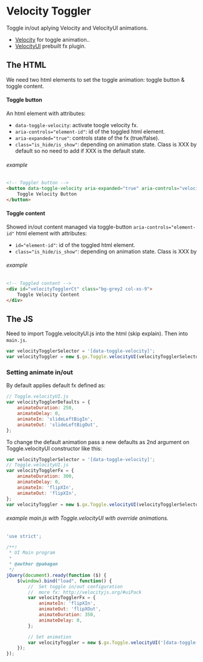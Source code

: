 # Velocity Toggler
Toggle in/out aplying Velocity and VelocityUI animations.

* [Velocity](http://velocityjs.org/) for toggle animation..
* [VelocityUI](http://velocityjs.org/#uiPack) prebuilt fx plugin.

## The HTML
We need two html elements to set the toggle animation: toggle button & toggle content.

#### Toggle button

An html element with attributes:

* `data-toggle-velocity`: activate toogle velocity fx.
* `aria-controls="element-id"`: id of the toggled html element.
* `aria-expanded="true"`: controls state of the fx (true/false).
* `class="is_hide/is_show"`: depending on animation state. Class is XXX by default so no need to add if XXX is the default state.

###### example
```html 
<!-- Toggler button -->
<button data-toggle-velocity aria-expanded="true" aria-controls="velocityTogglerCt" id="velocityToggler" type="submit" class="c-btn btn-1">
    Toggle Velocity Button
</button>
```


#### Toggle content
Showed in/out content managed via toggle-button `aria-controls="element-id"` html element with attributes:

* `id="element-id"`: id of the toggled html element.
* `class="is_hide/is_show"`: depending on animation state. Class is XXX by 

###### example

```html 
<!-- Toggled content -->
<div id="velocityTogglerCt" class="bg-grey2 col-xs-9">
    Toggle Velocity Content
</div>
```


## The JS
Need to import Toggle.velocityUI.js into the html (skip explain). Then into `main.js`.

```js
var velocityTogglerSelector = '[data-toggle-velocity]';
var velocityToggler = new $.gx.Toggle.velocityUI(velocityTogglerSelector);
```

### Setting animate in/out
By default applies default fx defined as:
```js
// Toggle.velocityUI.js
var velocityTogglerDefaults = {
    animateDuration: 250,
    animateDelay: 0,
    animateIn: 'slideLeftBigIn',
    animateOut: 'slideLeftBigOut',
};
```

To change the default animation pass a new defaults as 2nd argument on Toggle.velocityUI constructor like this:
```js
var velocityTogglerSelector = '[data-toggle-velocity]';
// Toggle.velocityUI.js
var velocityTogglerFx = {
    animateDuration: 300,
    animateDelay: 0,
    animateIn: 'flipXIn',
    animateOut: 'flipXIn',
};
var velocityToggler = new $.gx.Toggle.velocityUI(velocityTogglerSelector, velocityTogglerFx);
```



###### example main.js with Toggle.velocityUI with override animations.

```js
'use strict';

/**!
 * UI Main program
 * 
 * @author @pabagan
 */
jQuery(document).ready(function ($) {
    $(window).bind("load", function() {
        //  Set toggle in/out configuration
        //  more fx: http://velocityjs.org/#uiPack 
        var velocityTogglerFx = {
            animateIn: 'flipXIn',
            animateOut: 'flipXOut',
            animateDuration: 350,
            animateDelay: 0,
        };

        // Set animation
        var velocityToggler = new $.gx.Toggle.velocityUI('[data-toggle-velocity]', velocityTogglerFx);
    });
});
``` 

